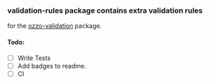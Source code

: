 ### validation-rules package contains extra validation rules 
for the [ozzo-validation](https://github.com/go-ozzo/ozzo-validation) package. 
 
#### Todo:
- [ ] Write Tests
- [ ] Add badges to readme.
- [ ] CI 